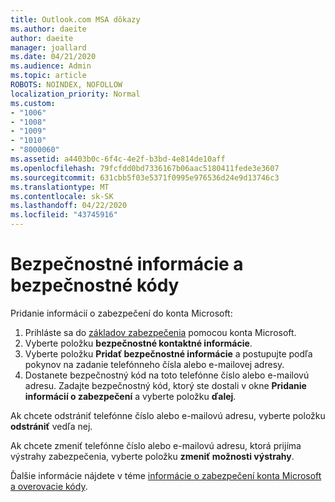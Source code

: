 ```yaml
---
title: Outlook.com MSA dôkazy
ms.author: daeite
author: daeite
manager: joallard
ms.date: 04/21/2020
ms.audience: Admin
ms.topic: article
ROBOTS: NOINDEX, NOFOLLOW
localization_priority: Normal
ms.custom:
- "1006"
- "1008"
- "1009"
- "1010"
- "8000060"
ms.assetid: a4403b0c-6f4c-4e2f-b3bd-4e814de10aff
ms.openlocfilehash: 79fcfdd0bd7336167b06aac5180411fede3e3607
ms.sourcegitcommit: 631cbb5f03e5371f0995e976536d24e9d13746c3
ms.translationtype: MT
ms.contentlocale: sk-SK
ms.lasthandoff: 04/22/2020
ms.locfileid: "43745916"
---
```

# <a name="security-info-and-security-codes"></a>Bezpečnostné informácie a bezpečnostné kódy

Pridanie informácií o zabezpečení do konta Microsoft:

1. Prihláste sa do [základov zabezpečenia](https://account.microsoft.com/security) pomocou konta Microsoft.
1. Vyberte položku **bezpečnostné kontaktné informácie**.
1. Vyberte položku **Pridať bezpečnostné informácie** a postupujte podľa pokynov na zadanie telefónneho čísla alebo e-mailovej adresy.
1. Dostanete bezpečnostný kód na toto telefónne číslo alebo e-mailovú adresu. Zadajte bezpečnostný kód, ktorý ste dostali v okne **Pridanie informácií o zabezpečení** a vyberte položku **ďalej**.

Ak chcete odstrániť telefónne číslo alebo e-mailovú adresu, vyberte položku **odstrániť** vedľa nej.

Ak chcete zmeniť telefónne číslo alebo e-mailovú adresu, ktorá prijíma výstrahy zabezpečenia, vyberte položku **zmeniť možnosti výstrahy**.

Ďalšie informácie nájdete v téme [informácie o zabezpečení konta Microsoft a overovacie kódy](https://support.microsoft.com/help/12428/).